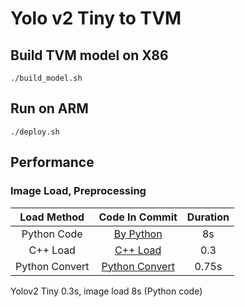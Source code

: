
# Yolo v2 Tiny to TVM

## Build TVM model on X86

```
./build_model.sh
```

## Run on ARM

```
./deploy.sh
```

## Performance

### Image Load, Preprocessing

| Load Method | Code In Commit | Duration |
|:-----------:|:--------------:|:--------:|
| Python Code | [By Python](https://github.com/solderzzc/fast_ai/blob/020ffef678d266b5ed07ed9bdad5f2864fade1a2/fast_od/deploy_od.py#L104) | 8s|
| C++ Load    | [C++ Load](https://github.com/solderzzc/fast_ai/blob/8096c9ca2b4a8efc0eb93f11955c9f81684c8e29/fast_od/deploy_od.py#L51) | 0.3 |
| Python Convert | [Python Convert](https://github.com/solderzzc/fast_ai/blob/8096c9ca2b4a8efc0eb93f11955c9f81684c8e29/fast_od/deploy_od.py#L59) | 0.75s|


Yolov2 Tiny 0.3s, image load 8s (Python code)
